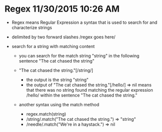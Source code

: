 # Regex 11/30/2015 10:26 AM

* Regex means Regular Expression a syntax that is used to search for and characterize strings

* delimited by two forward slashes /regex goes here/

* search for a string with matching content
  * you can search for the match string "string" in the following sentence "The cat chased the string"
  * "The cat chased the string."[/string/]
    * the output is the string "string"
    * the output of "The cat chased the string."[/hello/] => nil means that there was no string found matching the regular expression /hello/ within the sentence "The cat chased the string."

  * another syntax using the match method
    * regex.match(string)
    * /string/.match("The cat chased the string.") => "string"
    * /needle/.match("We're in a haystack.") => nil